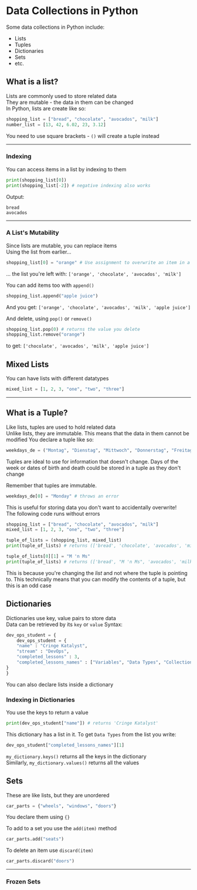 # Data Collections in Python
Some data collections in Python include:
- Lists
- Tuples
- Dictionaries
- Sets
- etc.

## What is a list?
Lists are commonly used to store related data  
They are mutable - the data in them can be changed  
In Python, lists are create like so:
```python
shopping_list = ["bread", "chocolate", "avocados", "milk"]
number_list = [13, 42, 6.02, 23, 3.12]
```
You need to use square brackets - ``()`` will create a tuple instead  

---
### Indexing
You can access items in a list by indexing to them

```python
print(shopping_list[0])
print(shopping_list[-2]) # negative indexing also works
```
Output:
```
bread
avocados
```
---
### A List's Mutability
Since lists are mutable, you can replace items  
Using the list from earlier...
```python
shopping_list[0] = "orange" # Use assignment to overwrite an item in a list
```
... the list you're left with: ``
['orange', 'chocolate', 'avocados', 'milk']
``

You can add items too with ``append()``
```python
shopping_list.append("apple juice")
```
And you get: ``['orange', 'chocolate', 'avocados', 'milk', 'apple juice']``

And delete, using ``pop()`` or ``remove()``
```python
shopping_list.pop(0) # returns the value you delete
shopping_list.remove("orange")
```
to get: ``['chocolate', 'avocados', 'milk', 'apple juice']``

## Mixed Lists
You can have lists with different datatypes
```python
mixed_list = [1, 2, 3, "one", "two", "three"]
```
---
## What is a Tuple?
Like lists, tuples are used to hold related data  
Unlike lists, they are immutable. This means that the data in them cannot be modified
You declare a tuple like so:
```python
weekdays_de = ("Montag", "Dienstag", "Mittwoch", "Donnerstag", "Freitag")
```
Tuples are ideal to use for information that doesn't change. Days of the week or dates of birth and death could be stored in a tuple as they don't change  

Remember that tuples are immutable.
```python
weekdays_de[0] = "Monday" # throws an error
```

This is useful for storing data you don't want to accidentally overwrite!  
The following code runs without errors
```python
shopping_list = ["bread", "chocolate", "avocados", "milk"]
mixed_list = [1, 2, 3, "one", "two", "three"]

tuple_of_lists = (shopping_list, mixed_list)
print(tuple_of_lists) # returns (['bread', 'chocolate', 'avocados', 'milk'], [1, 2, 3, 'one', 'two', 'three'])

tuple_of_lists[0][1] = "M 'n Ms"
print(tuple_of_lists) # returns (['bread', "M 'n Ms", 'avocados', 'milk'], [1, 2, 3, 'one', 'two', 'three'])
```
This is because you're changing the *list* and not where the tuple is pointing to. This technically means that you can modify the contents of a tuple, but this is an odd case

## Dictionaries
Dictionaries use key, value pairs to store data  
Data can be retrieved by its ``key`` or ``value``
Syntax:
```python
dev_ops_student = {
    dev_ops_student = {
    "name" : "Cringe Katalyst",
    "stream" : "DevOps",
    "completed_lessons" : 3,
    "completed_lessons_names" : ["Variables", "Data Types", "Collections"]
}
}
```

You can also declare lists inside a dictionary

### Indexing in Dictionaries
You use the keys to return a value
```python
print(dev_ops_student["name"]) # returns 'Cringe Katalyst'
```

This dictionary has a list in it. To get ``Data Types`` from the list you write:
```python
dev_ops_student["completed_lessons_names"][1]
```

``my_dictionary.keys()`` returns all the keys in the dictionary  
Similarly, ``my_dictionary.values()`` returns all the values

## Sets
These are like lists, but they are unordered
```python
car_parts = {"wheels", "windows", "doors"}
```
You declare them using ``{}``  

To add to a set you use the ``add(item)`` method
```python
car_parts.add("seats")
```
To delete an item use ``discard(item)``
```python
car_parts.discard("doors")
```
---
### Frozen Sets